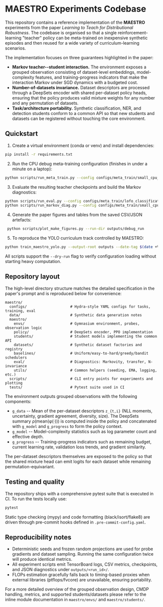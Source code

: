 # MAESTRO Experiments Codebase

This repository contains a reference implementation of the **MAESTRO** experiments
from the paper *Learning to Teach for Distributional Robustness*.  The codebase is
organised so that a single reinforcement-learning "teacher" policy can be
meta-trained on inexpensive synthetic episodes and then reused for a wide variety
of curriculum-learning scenarios.

The implementation focuses on three guarantees highlighted in the paper:

* **Markov teacher--student interaction.**  The environment exposes a grouped
  observation consisting of dataset-level embeddings, model-complexity features,
  and training-progress indicators that make the interaction Markov under SGD
  dynamics with a budgeted cost.
* **Number-of-datasets invariance.**  Dataset descriptors are processed through a
  DeepSets encoder with shared per-dataset policy heads, ensuring that the policy
  produces valid mixture weights for any number and any permutation of datasets.
* **Task/architecture portability.**  Synthetic classification, NER, and
  detection students conform to a common API so that new students and datasets
  can be registered without touching the core environment.

## Quickstart

1. Create a virtual environment (conda or venv) and install dependencies:

```bash
pip install -r requirements.txt
```

2. Run the CPU debug meta-training configuration (finishes in under a minute on
   a laptop):

```bash
python scripts/run_meta_train.py --config configs/meta_train/small_cpu_debug.yaml
```

3. Evaluate the resulting teacher checkpoints and build the Markov diagnostics:

```bash
python scripts/run_eval.py --config configs/meta_train/lofo_classification.yaml
python scripts/run_markov_diag.py --config configs/meta_train/small_cpu_debug.yaml
```

4. Generate the paper figures and tables from the saved CSV/JSON artefacts:

```bash
 python scripts/plot_make_figures.py --run-dir outputs/debug_run
```

5. To reproduce the YOLO curriculum track controlled by MAESTRO:

```bash
python train_maestro_yolo.py --output-root outputs --date-tag $(date +%Y%m%d)
```

All scripts support the `--dry-run` flag to verify configuration loading without
starting heavy computation.

## Repository layout

The high-level directory structure matches the detailed specification in the
paper's prompt and is reproduced below for convenience:

```
maestro/
  configs/                    # Hydra-style YAML configs for tasks, training, eval
  data/                       # Synthetic data generation notes
  maestro/
    envs/                     # Gymnasium environment, probes, observation logic
    policy/                   # DeepSets encoder, PPO implementation
    students/                 # Student models implementing the common API
    datasets/                 # Synthetic dataset factories and registry
    baselines/                # Uniform/easy-to-hard/greedy/bandit schedulers
    eval/                     # Diagnostics: Markovity, transfer, N-invariance
    utils/                    # Common helpers (seeding, EMA, logging, etc.)
  scripts/                    # CLI entry points for experiments and plotting
  tests/                      # Pytest suite used in CI
```

The environment outputs grouped observations with the following components:

* `g_data` -- Mean of the per-dataset descriptors `z_{t,i}` (NLL moments,
  uncertainty, gradient agreement, diversity, size). The DeepSets summary
  ρ(mean(φ(·))) is computed inside the policy and concatenated with `g_model`
  and `g_progress` to form the policy context.
* `g_model` -- Model-complexity statistics such as log parameter count and
  effective depth.
* `g_progress` -- Training-progress indicators such as remaining budget,
  current learning rate, validation loss trends, and gradient similarity.

The per-dataset descriptors themselves are exposed to the policy so that the
shared mixture head can emit logits for each dataset while remaining
permutation-equivariant.

## Testing and quality

The repository ships with a comprehensive pytest suite that is executed in CI.
To run the tests locally use:

```bash
pytest
```

Static type checking (mypy) and code formatting (black/isort/flake8) are driven
through pre-commit hooks defined in `.pre-commit-config.yaml`.

## Reproducibility notes

* Deterministic seeds and frozen random projections are used for probe
  gradients and dataset sampling.  Running the same configuration twice will
  produce identical metrics.
* All experiment scripts emit TensorBoard logs, CSV metrics, checkpoints, and
  JSON diagnostics under `outputs/<run_id>/`.
* FLOPs estimation gracefully falls back to timing-based proxies when external
  libraries (ptflops/fvcore) are unavailable, ensuring portability.

For a more detailed overview of the grouped observation design, CMDP handling,
metrics, and supported students/datasets please refer to the inline module
documentation in `maestro/envs/` and `maestro/students/`.
